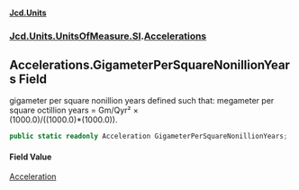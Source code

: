 #### [Jcd.Units](index.md 'index')
### [Jcd.Units.UnitsOfMeasure.SI](Jcd.Units.UnitsOfMeasure.SI.md 'Jcd.Units.UnitsOfMeasure.SI').[Accelerations](Accelerations.md 'Jcd.Units.UnitsOfMeasure.SI.Accelerations')

## Accelerations.GigameterPerSquareNonillionYears Field

gigameter per square nonillion years defined such that: megameter per square octillion years = Gm/Qyr² ×  
(1000.0)/((1000.0)*(1000.0)).

```csharp
public static readonly Acceleration GigameterPerSquareNonillionYears;
```

#### Field Value
[Acceleration](Acceleration.md 'Jcd.Units.UnitTypes.Acceleration')